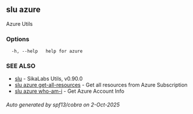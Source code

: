 ## slu azure

Azure Utils

### Options

```
  -h, --help   help for azure
```

### SEE ALSO

* [slu](slu.md)	 - SikaLabs Utils, v0.90.0
* [slu azure get-all-resources](slu_azure_get-all-resources.md)	 - Get all resources from Azure Subscription
* [slu azure who-am-i](slu_azure_who-am-i.md)	 - Get Azure Account Info

###### Auto generated by spf13/cobra on 2-Oct-2025
